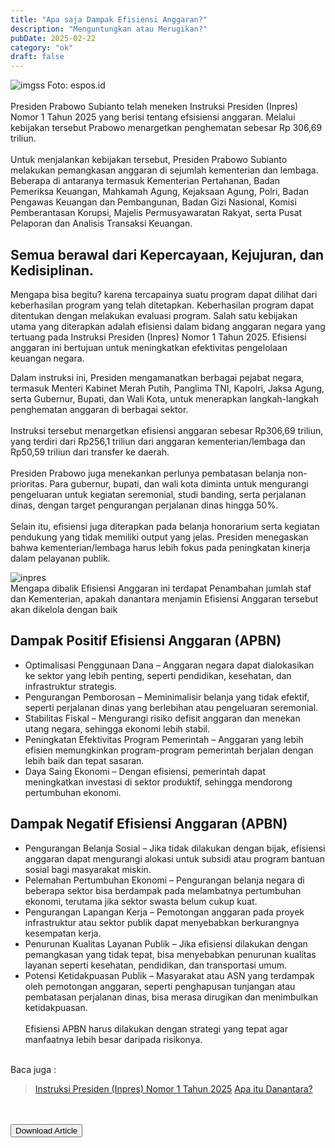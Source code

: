 ```yaml
---
title: "Apa saja Dampak Efisiensi Anggaran?"
description: "Menguntungkan atau Merugikan?"
pubDate: 2025-02-22
category: "ok"
draft: false
---
```


<div id="content">

![imgss](https://imgcdn.espos.id/@espos/images/2025/02/20250219194208-demo-mahasiswa-1.jpg?quality=60)
Foto: espos.id
<br><br>
Presiden Prabowo Subianto telah meneken Instruksi Presiden (Inpres) Nomor 1 Tahun 2025 yang berisi tentang efsisiensi anggaran. Melalui kebijakan tersebut Prabowo menargetkan penghematan sebesar Rp 306,69 triliun.
<br><br>
Untuk menjalankan kebijakan tersebut, Presiden Prabowo Subianto melakukan pemangkasan anggaran di sejumlah kementerian dan lembaga. Beberapa di antaranya termasuk Kementerian Pertahanan, Badan Pemeriksa Keuangan, Mahkamah Agung, Kejaksaan Agung, Polri, Badan Pengawas Keuangan dan Pembangunan, Badan Gizi Nasional, Komisi Pemberantasan Korupsi, Majelis Permusyawaratan Rakyat, serta Pusat Pelaporan dan Analisis Transaksi Keuangan.

## Semua berawal dari Kepercayaan, Kejujuran, dan Kedisiplinan.

Mengapa bisa begitu? karena tercapainya suatu program dapat dilihat dari keberhasilan program yang telah ditetapkan. Keberhasilan program dapat ditentukan dengan melakukan evaluasi program. Salah satu kebijakan utama yang diterapkan adalah efisiensi dalam bidang anggaran negara yang tertuang pada Instruksi Presiden (Inpres) Nomor 1 Tahun 2025. Efisiensi anggaran ini bertujuan untuk meningkatkan efektivitas pengelolaan keuangan negara.

Dalam instruksi ini, Presiden mengamanatkan berbagai pejabat negara, termasuk Menteri Kabinet Merah Putih, Panglima TNI, Kapolri, Jaksa Agung, serta Gubernur, Bupati, dan Wali Kota, untuk menerapkan langkah-langkah penghematan anggaran di berbagai sektor.
<br><br>
Instruksi tersebut menargetkan efisiensi anggaran sebesar Rp306,69 triliun, yang terdiri dari Rp256,1 triliun dari anggaran kementerian/lembaga dan Rp50,59 triliun dari transfer ke daerah.
<br><br>
Presiden Prabowo juga menekankan perlunya pembatasan belanja non-prioritas. Para gubernur, bupati, dan wali kota diminta untuk mengurangi pengeluaran untuk kegiatan seremonial, studi banding, serta perjalanan dinas, dengan target pengurangan perjalanan dinas hingga 50%.
<br><br>
Selain itu, efisiensi juga diterapkan pada belanja honorarium serta kegiatan pendukung yang tidak memiliki output yang jelas. Presiden menegaskan bahwa kementerian/lembaga harus lebih fokus pada peningkatan kinerja dalam pelayanan publik.

![inpres](https://smartid.co.id/wp-content/uploads/2025/01/Instruksi-Presiden-Inpres-Nomor-1-Tahun-2025.png) <br>
Mengapa dibalik Efisiensi Anggaran ini terdapat Penambahan jumlah staf dan Kementerian, apakah danantara menjamin Efisiensi Anggaran tersebut akan dikelola dengan baik

## Dampak Positif Efisiensi Anggaran (APBN)
- Optimalisasi Penggunaan Dana – Anggaran negara dapat dialokasikan ke sektor yang lebih penting, seperti pendidikan, kesehatan, dan infrastruktur strategis.
- Pengurangan Pemborosan – Meminimalisir belanja yang tidak efektif, seperti perjalanan dinas yang berlebihan atau pengeluaran seremonial.
- Stabilitas Fiskal – Mengurangi risiko defisit anggaran dan menekan utang negara, sehingga ekonomi lebih stabil.
- Peningkatan Efektivitas Program Pemerintah – Anggaran yang lebih efisien memungkinkan program-program pemerintah berjalan dengan lebih baik dan tepat sasaran.
- Daya Saing Ekonomi – Dengan efisiensi, pemerintah dapat meningkatkan investasi di sektor produktif, sehingga mendorong pertumbuhan ekonomi.

## Dampak Negatif Efisiensi Anggaran (APBN)
- Pengurangan Belanja Sosial – Jika tidak dilakukan dengan bijak, efisiensi anggaran dapat mengurangi alokasi untuk subsidi atau program bantuan sosial bagi masyarakat miskin.
- Pelemahan Pertumbuhan Ekonomi – Pengurangan belanja negara di beberapa sektor bisa berdampak pada melambatnya pertumbuhan ekonomi, terutama jika sektor swasta belum cukup kuat.
- Pengurangan Lapangan Kerja – Pemotongan anggaran pada proyek infrastruktur atau sektor publik dapat menyebabkan berkurangnya kesempatan kerja.
- Penurunan Kualitas Layanan Publik – Jika efisiensi dilakukan dengan pemangkasan yang tidak tepat, bisa menyebabkan penurunan kualitas layanan seperti kesehatan, pendidikan, dan transportasi umum.
- Potensi Ketidakpuasan Publik – Masyarakat atau ASN yang terdampak oleh pemotongan anggaran, seperti penghapusan tunjangan atau pembatasan perjalanan dinas, bisa merasa dirugikan dan menimbulkan ketidakpuasan.
<br><br>
Efisiensi APBN harus dilakukan dengan strategi yang tepat agar manfaatnya lebih besar daripada risikonya.
<br><br>

</div>


Baca juga :
> [Instruksi Presiden (Inpres) Nomor 1 Tahun 2025](https://smartid.co.id/instruksi-presiden-inpres-nomor-1-tahun-2025/#:~:text=SMARTID%20%E2%80%93%20Pemerintah%20Indonesia%20telah%20mengeluarkan,2025%2C%20pada%2022%20Januari%202025)
> [Apa itu Danantara?](https://id.wikipedia.org/wiki/Badan_Pengelola_Investasi_Daya_Anagata_Nusantara)

<br><br>
<button id="downloadPDF" class="text-white opacity-10 bg-neutral-900 hover:bg-neutral-800 px-4 py-2 border-1 border-solid border-neutral-600 rounded-lg">
    Download Article
</button>



<br><br>